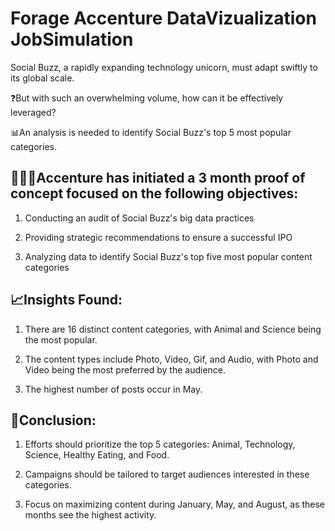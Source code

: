 # Forage Accenture DataVizualization JobSimulation
Social Buzz, a rapidly expanding technology unicorn, must adapt swiftly to its global scale.

❓But with such an overwhelming volume, how can it be effectively leveraged?

📊An analysis is needed to identify Social Buzz's top 5 most popular categories.




👩🏻‍💻Accenture has initiated a 3 month proof of concept  focused on the following objectives:
-------------------------------------------------------------------------------------------------------------------------------------------------------------------------------------------------------------

  1) Conducting an audit of Social Buzz's big data practices

  2) Providing strategic recommendations to ensure a successful IPO

  3) Analyzing data to identify Social Buzz's top five most popular content categories

     

📈Insights Found:
-------------------------------------------------------------------------------------------------------------------------------------------------------------------------------------------------------------
  1) There are 16 distinct content categories, with Animal and Science being the most popular.

  2) The content types include Photo, Video, Gif, and Audio, with Photo and Video being the most preferred by the audience.

  3) The highest number of posts occur in May.

     

🎯Conclusion:
-------------------------------------------------------------------------------------------------------------------------------------------------------------------------------------------------------------

  1) Efforts should prioritize the top 5 categories: Animal, Technology, Science, Healthy Eating, and Food.

  2) Campaigns should be tailored to target audiences interested in these categories.

  3) Focus on maximizing content during January, May, and August, as these months see the highest activity.
